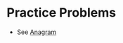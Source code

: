 # Practice Problems

- See [Anagram](https://github.com/john-mitchell-practice/JS-practice-questions/tree/master/Anagram)

